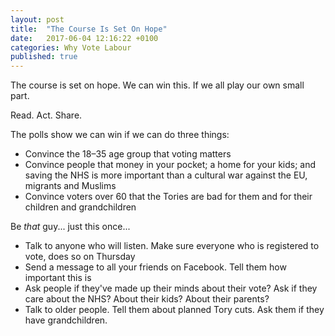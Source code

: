 ```yaml
---
layout: post
title:  "The Course Is Set On Hope"
date:   2017-06-04 12:16:22 +0100
categories: Why Vote Labour
published: true
---
```


The course is set on hope. We can win this. If we all play our own small part.

Read. Act. Share.

The polls show we can win if we can do three things:
- Convince the 18–35 age group that voting matters
- Convince people that money in your pocket; a home for your kids; and saving the NHS is more important than a cultural war against the EU, migrants and Muslims
- Convince voters over 60 that the Tories are bad for them and for their children and grandchildren

Be *that* guy... just this once...

- Talk to anyone who will listen. Make sure everyone who is registered to vote, does so on Thursday
- Send a message to all your friends on Facebook. Tell them how important this is
- Ask people if they've made up their minds about their vote? Ask if they care about the NHS? About their kids? About their parents?
- Talk to older people. Tell them about planned Tory cuts. Ask them if they have grandchildren.